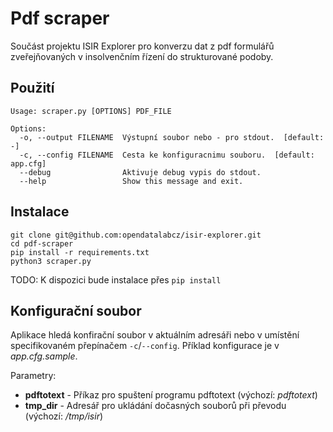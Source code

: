 # Pdf scraper
Součást projektu ISIR Explorer pro konverzu dat z pdf formulářů zveřejňovaných v insolvenčním řízení do strukturované podoby.

## Použití

```
Usage: scraper.py [OPTIONS] PDF_FILE

Options:
  -o, --output FILENAME  Výstupní soubor nebo - pro stdout.  [default: -]
  -c, --config FILENAME  Cesta ke konfiguracnimu souboru.  [default: app.cfg]
  --debug                Aktivuje debug vypis do stdout.
  --help                 Show this message and exit.
```

## Instalace

```
git clone git@github.com:opendatalabcz/isir-explorer.git
cd pdf-scraper
pip install -r requirements.txt
python3 scraper.py
```

TODO: K dispozici bude instalace přes `pip install`

## Konfigurační soubor

Aplikace hledá konfirační soubor v aktuálním adresáři nebo v umístění specifikovaném přepínačem `-c`/`--config`.
Příklad konfigurace je v *app.cfg.sample*.

Parametry:
* **pdftotext** - Příkaz pro spuštení programu pdftotext (výchozí: *pdftotext*)
* **tmp_dir** - Adresář pro ukládání dočasných souborů při převodu (výchozí: */tmp/isir*)